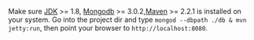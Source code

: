 Make sure [JDK](http://www.oracle.com/technetwork/java/javase/downloads/jdk8-downloads-2133151.html) >= 1.8, [Mongodb](https://www.mongodb.org/downloads) >= 3.0.2,[Maven](http://maven.apache.org/) >= 2.2.1 is installed on your system. Go into the project dir and type `mongod --dbpath ./db & mvn jetty:run`, then point your browser to `http://localhost:8080`.
